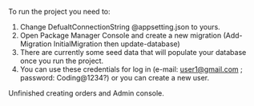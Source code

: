To run the project you need to:

1. Change DefualtConnectionString @appsetting.json to yours.
2. Open Package Manager Console and create a new migration (Add-Migration InitialMigration then update-database)
3. There are currently some seed data that will populate your database once you run the project.
5. You can use these credentials for log in (e-mail: user1@gmail.com ; password: Coding@1234?) or you can create a new user.

Unfinished creating orders and Admin console.
